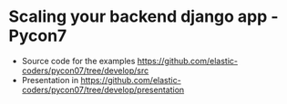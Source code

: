 # Scaling your backend django app - Pycon7

- Source code for the examples https://github.com/elastic-coders/pycon07/tree/develop/src
- Presentation in https://github.com/elastic-coders/pycon07/tree/develop/presentation
